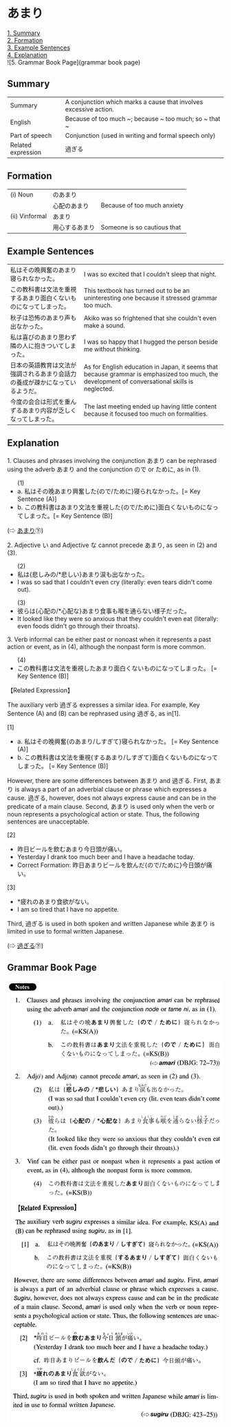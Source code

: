 # あまり

[1. Summary](#summary)<br>
[2. Formation](#formation)<br>
[3. Example Sentences](#example-sentences)<br>
[4. Explanation](#explanation)<br>
![5. Grammar Book Page](grammar book page)<br>


## Summary

<table><tr>   <td>Summary</td>   <td>A conjunction which marks a cause that involves excessive action.</td></tr><tr>   <td>English</td>   <td>Because of too much ~; because ~ too much; so ~ that ~</td></tr><tr>   <td>Part of speech</td>   <td>Conjunction (used in writing and formal speech only)</td></tr><tr>   <td>Related expression</td>   <td>過ぎる</td></tr></table>

## Formation

<table class="table"> <tbody><tr class="tr head"> <td class="td"><span class="numbers">(i)</span> <span> <span class="bold">Noun</span></span></td> <td class="td"><span class="concept">のあまり</span> </td> <td class="td"><span>&nbsp;</span></td> </tr> <tr class="tr"> <td class="td"><span>&nbsp;</span></td> <td class="td"><span>心配<span class="concept">のあまり</span></span> </td> <td class="td"><span>Because of too much anxiety</span></td> </tr> <tr class="tr head"> <td class="td"><span class="numbers">(ii)</span> <span> <span class="bold">Vinformal</span></span></td> <td class="td"><span class="concept">あまり</span> </td> <td class="td"><span>&nbsp;</span></td> </tr> <tr class="tr"> <td class="td"><span>&nbsp;</span></td> <td class="td"><span>用心する<span class="concept">あまり</span></span> </td> <td class="td"><span>Someone is so cautious that</span></td> </tr></tbody></table>

## Example Sentences

<table><tr>   <td>私はその晩興奮のあまり寝られなかった。</td>   <td>I was so excited that I couldn't sleep that night.</td></tr><tr>   <td>この教科書は文法を重視するあまり面白くないものになってしまった。</td>   <td>This textbook has turned out to be an uninteresting one because it stressed grammar too much.</td></tr><tr>   <td>秋子は恐怖のあまり声も出なかった。</td>   <td>Akiko was so frightened that she couldn't even make a sound.</td></tr><tr>   <td>私は喜びのあまり思わず隣の人に抱きついてしまった。</td>   <td>I was so happy that I hugged the person beside me without thinking.</td></tr><tr>   <td>日本の英語教育は文法が強調されるあまり会話力の養成が疎かになっているようだ。</td>   <td>As for English education in Japan, it seems that because grammar is emphasized too much, the development of conversational skills is neglected.</td></tr><tr>   <td>今度の会合は形式を重んずるあまり内容が乏しくなってしまった。</td>   <td>The last meeting ended up having little content because it focused too much on formalities.</td></tr></table>

## Explanation

<p>1. Clauses and phrases involving the conjunction <span class="cloze">あまり</span> can be rephrased using the adverb <span class="cloze">あまり</span> and the conjunction ので or ために, as in (1).</p>  <ul>(1) <li>a. 私はその晚<span class="cloze">あまり</span>興奮した{ので/ために}寝られなかった。[= Key Sentence (A)]</li> <div class="divide"></div> <li>b. この教科書は<span class="cloze">あまり</span>文法を重視した{ので/ために}面白くないものになってしまった。[= Key Sentence (B)]</li> </ul>  <p>(⇨ <a href="http://bunpou.neocities.org/基本basic.html#㊦ あまり">あまり</a>㊦)</p>  <p>2.  Adjective い and Adjective な cannot precede <span class="cloze">あまり</span>, as seen in (2) and (3).</p>  <ul>(2) <li>私は{悲しみの/*悲しい}<span class="cloze">あまり</span>涙も出なかった。</li> <li>I was so sad that I couldn't even cry (literally: even tears didn't come out).</li> </ul>  <ul>(3) <li>彼らは{心配の/*心配な}<span class="cloze">あまり</span>食事も喉を通らない様子だった。</li> <li>It looked like they were so anxious that they couldn't even eat (literally: even foods didn't go through their throats).</li> </ul>  <p>3. Verb informal can be either past or nonoast when it represents a past action or event, as in (4), although the nonpast form is more common.</p>  <ul>(4) <li>この教科書は文法を重視した<span class="cloze">あまり</span>面白くないものになってしまった。 [= Key Sentence (B)]</li> </ul>  <p>【Related Expression】</p>  <p>The auxiliary verb 過ぎる expresses a similar idea. For example, Key Sentence (A) and (B) can be rephrased using 過ぎる, as in[1].</p>  <p>[1]</p>  <ul> <li>a. 私はその晚興奮{の<span class="cloze">あまり</span>/しすぎて}寝られなかった。 [= Key Sentence (A)]</li> <div class="divide"></div> <li>b. この教科書は文法を重視{する<span class="cloze">あまり</span>/しすぎて}面白くないものになってしまった。 [= Key Sentence (B)]</li> </ul>  <p>However, there are some differences between <span class="cloze">あまり</span> and 過ぎる. First, <span class="cloze">あまり</span> is always a part of an adverbial clause or phrase which expresses a cause. 過ぎる, however, does not always express cause and can be in the predicate of a main clause. Second, <span class="cloze">あまり</span> is used only when the verb or noun represents a psychological action or state. Thus, the following sentences are unacceptable.</p>  <p>[2]</p> <ul> <li>昨日ビールを飲む<span class="cloze">あまり</span>今日頭が痛い。</li> <div class="divide"></div> <li>Yesterday I drank too much beer and I have a headache today.</li> <div class="divide"></div> <li>Correct Formation: 昨日<span class="cloze">あまり</span>ビールを飲んだ{ので/ために}今日頭が痛い。</li> </ul>  <p>[3]</p>  <ul> <li>*疲れの<span class="cloze">あまり</span>食欲がない。</li> <li>I am so tired that I have no appetite.</li> </ul>  <p>Third, 過ぎる is used in both spoken and written Japanese while <span class="cloze">あまり</span> is limited in use to formal written Japanese.</p>  <p>(⇨ <a href="http://bunpou.neocities.org/基本basic.html#㊦ 過ぎる・すぎる">過ぎる</a>㊦)</p>

## Grammar Book Page

![](../img/Intermediateあまり.png)

